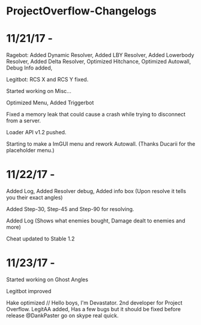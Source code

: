 # ProjectOverflow-Changelogs

# 11/21/17 -
Ragebot: Added Dynamic Resolver, Added LBY Resolver, Added Lowerbody Resolver, Added Delta Resolver, Optimized Hitchance, Optimized Autowall, Debug Info added, 

Legitbot: RCS X and RCS Y fixed.

Started working on Misc...

Optimized Menu, Added Triggerbot 

Fixed a memory leak that could cause a crash while trying to disconnect from a server.

Loader API v1.2 pushed.

Starting to make a ImGUI menu and rework Autowall. (Thanks Ducarii for the placeholder menu.)

# 11/22/17 -
Added Log, Added Resolver debug, Added info box (Upon resolve it tells you their exact angles)

Added Step-30, Step-45 and Step-90 for resolving.

Added Log (Shows what enemies bought, Damage dealt to enemies and more)

Cheat updated to Stable 1.2

# 11/23/17 -
Started working on Ghost Angles

Legitbot improved

Hake optimized
// Hello boys, I'm Devastator. 2nd developer for Project Overflow.
LegitAA added, Has a few bugs but it should be fixed before release @DankPaster go on skype real quick. 
